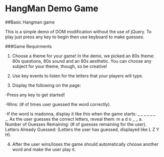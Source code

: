 # HangMan Demo Game

##Basic Hangman game

This is a simple demo of DOM modification without the use of jQuery.
To play just press any key to begin then use keyboard to make guesses.

###Game Requirments

1. Choose a theme for your game! In the demo, we picked an 80s theme: 80s questions, 80s sound and an 80s aesthetic. You can choose any subject for your theme, though, so be creative!

2. Use key events to listen for the letters that your players will type.

3. Display the following on the page:

-Press any key to get started!

-Wins: (# of times user guessed the word correctly).

-If the word is madonna, display it like this when the game starts: _ _ _ _ _ _ _.
    As the user guesses the correct letters, reveal them: m a d o _ _ a.
    Number of Guesses Remaining: (# of guesses remaining for the user). Letters Already Guessed: (Letters the user has guessed, displayed like L Z Y H).

4. After the user wins/loses the game should automatically choose another word and make the user play it.
